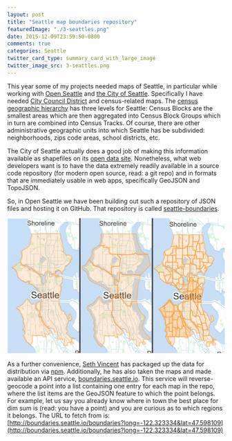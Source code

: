 ```yaml
---
layout: post
title: "Seattle map boundaries repository"
featuredImage: "./3-seattles.png"
date: 2015-12-09T23:59:50-0800
comments: true
categories: Seattle
twitter_card_type: summary_card_with_large_image
twitter_image_src: 3-seattles.png
---
```

This year some of my projects needed maps of Seattle, in particular while working with [Open Seattle](http://openseattle.org/) and [the City of Seattle](http://www.seattle.gov/). 
Specifically I have needed [City Council District](http://www.seattle.gov/cityclerk/municipal-code-and-city-charter/council-districts) and census-related maps. 
The [census geographic hierarchy](https://www.census.gov/geo/reference/) has three levels for Seattle: 
Census Blocks are the smallest areas which are then aggregated into Census Block Groups which in turn are combined into Census Tracks.
Of course, there are other administrative geographic units into which Seattle has be subdivided: neighborhoods, zips code areas, school districts, etc.

The City of Seattle actually does a good job of making this information available as shapefiles on its [open data site](https://data.seattle.gov/). 
Nonetheless, what web developers want is to have the data extremely readily available in a source code repository (for modern open source, read: a git repo) and in formats that are immediately usable in web apps, specifically GeoJSON and TopoJSON. 

So, in Open Seattle we have been building out such a repository of JSON files and hosting it on GitHub.
That repository is called [seattle-boundaries](https://github.com/openseattle/seattle-boundaries).

<a title="Some Seattle boundaries" href='https://who-ocr.github.io/ebola-data/'><img src='3-seattles.png' class='center' alt="Some Seattle boundaries" /></a>

As a further convenience, [Seth Vincent](http://sethvincent.com/) has packaged up the data for distribution via [npm](https://www.npmjs.com/package/seattle-boundaries).
Additionally, he has also taken the maps and made available an API service, [boundaries.seattle.io](http://boundaries.seattle.io/).
This service will reverse-geocode a point into a list containing one entry for each map in the repo, where the list items are the GeoJSON feature to which the point belongs.
For example, let us say you already know where in town the best place for dim sum is (read: you have a point) and you are curious as to which regions it belongs.
The URL to fetch from is:  
[http://boundaries.seattle.io/boundaries?long=-122.323334&lat=47.598109](http://boundaries.seattle.io/boundaries?long=-122.323334&lat=47.598109)

